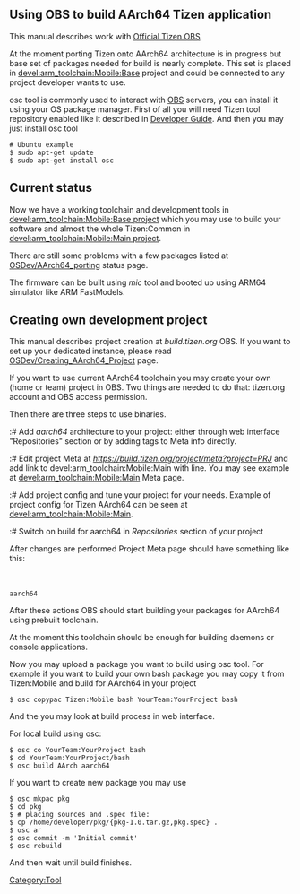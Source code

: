 Using OBS to build AArch64 Tizen application
--------------------------------------------

This manual describes work with [Official Tizen
OBS](https://build.tizen.org)

At the moment porting Tizen onto AArch64 architecture is in progress but
base set of packages needed for build is nearly complete. This set is
placed in
[devel:arm\_toolchain:Mobile:Base](https://build.tizen.org/project/show?project=devel%3Aarm_toolchain%3AMobile%3ABase)
project and could be connected to any project developer wants to use.

osc tool is commonly used to interact with [OBS](OBS "wikilink")
servers, you can install it using your OS package manager. First of all
you will need Tizen tool repository enabled like it described in
[Developer
Guide](https://source.tizen.org/documentation/developer-guide/installing-development-tools).
And then you may just install osc tool

`# Ubuntu example`\
`$ sudo apt-get update`\
`$ sudo apt-get install osc`

Current status
--------------

Now we have a working toolchain and development tools in
[devel:arm\_toolchain:Mobile:Base
project](https://build.tizen.org/project/show?project=devel%3Aarm_toolchain%3AMobile%3ABase)
which you may use to build your software and almost the whole
Tizen:Common in [devel:arm\_toolchain:Mobile:Main
project](https://build.tizen.org/project/show?project=devel%3Aarm_toolchain%3AMobile%3AMain).

There are still some problems with a few packages listed at
[OSDev/AArch64\_porting](OSDev/AArch64_porting "wikilink") status page.

The firmware can be built using *mic* tool and booted up using ARM64
simulator like ARM FastModels.

Creating own development project
--------------------------------

This manual describes project creation at *build.tizen.org* OBS. If you
want to set up your dedicated instance, please read
[OSDev/Creating\_AArch64\_Project](OSDev/Creating_AArch64_Project "wikilink")
page.

If you want to use current AArch64 toolchain you may create your own
(home or team) project in OBS. Two things are needed to do that:
tizen.org account and OBS access permission.

Then there are three steps to use binaries.

:\# Add *aarch64* architecture to your project: either through web
interface \"Repositories\" section or by adding tags to Meta info
directly.

:\# Edit project Meta at
*<https://build.tizen.org/project/meta?project=PRJ>* and add link to
devel:arm\_toolchain:Mobile:Main with
*<path project="devel:arm_toolchain:Mobile:Base" repository="aarch"/>*
line. You may see example at
[devel:arm\_toolchain:Mobile:Main](https://build.tizen.org/project/meta?project=devel:arm_toolchain:Mobile:Main)
Meta page.

:\# Add project config and tune your project for your needs. Example of
project config for Tizen AArch64 can be seen at
[devel:arm\_toolchain:Mobile:Main](https://build.tizen.org/project/prjconf?project=devel:arm_toolchain:Mobile:Main).

:\# Switch on build for aarch64 in *Repositories* section of your
project

After changes are performed Project Meta page should have something like
this:

<repository name="AArch">\
<path project="devel:arm_toolchain:Mobile:Main" repository="aarch"/>\
<arch>`aarch64`</arch>\
</repository>

After these actions OBS should start building your packages for AArch64
using prebuilt toolchain.

At the moment this toolchain should be enough for building daemons or
console applications.

Now you may upload a package you want to build using osc tool. For
example if you want to build your own bash package you may copy it from
Tizen:Mobile and build for AArch64 in your project

`$ osc copypac Tizen:Mobile bash YourTeam:YourProject bash`

And the you may look at build process in web interface.

For local build using osc:

`$ osc co YourTeam:YourProject bash`\
`$ cd YourTeam:YourProject/bash`\
`$ osc build AArch aarch64`

If you want to create new package you may use

`$ osc mkpac pkg`\
`$ cd pkg`\
`$ # placing sources and .spec file:`\
`$ cp /home/developer/pkg/{pkg-1.0.tar.gz,pkg.spec} .`\
`$ osc ar`\
`$ osc commit -m 'Initial commit'`\
`$ osc rebuild`

And then wait until build finishes.

[Category:Tool](Category:Tool "wikilink")
